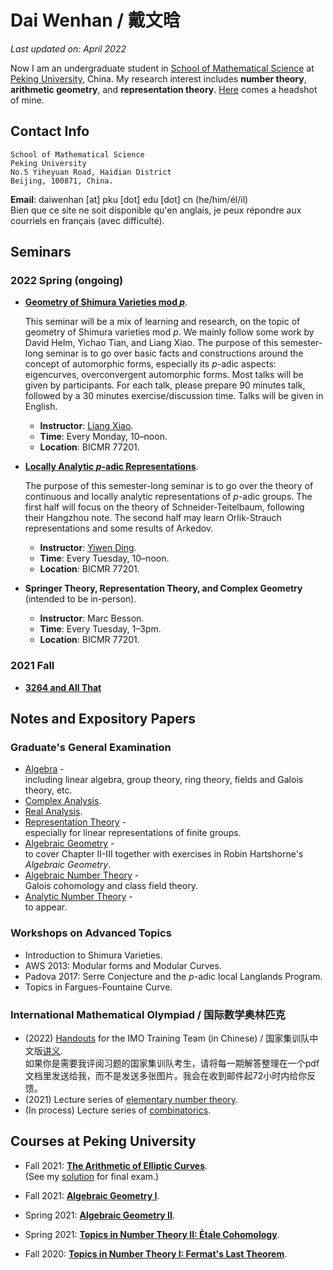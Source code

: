 # Dai Wenhan / 戴文晗

_Last updated on: April 2022_

Now I am an undergraduate student in [School of Mathematical Science](http://english.math.pku.edu.cn) at [Peking University](https://www.pku.edu.cn), China. My research interest includes **number theory**, **arithmetic geometry**, and **representation theory**. [Here](./IMG_0191.JPG) comes a headshot of mine.

## Contact Info

```
School of Mathematical Science
Peking University
No.5 Yiheyuan Road, Haidian District
Beijing, 100871, China.
```

**Email**: daiwenhan [at] pku [dot] edu [dot] cn (he/him/él/il)
<br/>
Bien que ce site ne soit disponible qu'en anglais, je peux répondre aux courriels en français (avec difficulté).

## Seminars

### 2022 Spring (ongoing)

- [**Geometry of Shimura Varieties mod _p_**](./Sh-var-mod-p.md).

  This seminar will be a mix of learning and research, on the topic of geometry of Shimura varieties mod _p_. We mainly follow some work by David Helm, Yichao Tian, and Liang Xiao. The purpose of this semester-long seminar is to go over basic facts and constructions around the concept of automorphic forms, especially its _p_-adic aspects: eigencurves, overconvergent automorphic forms. Most talks will be given by participants. For each talk, please prepare 90 minutes talk, followed by a 30 minutes exercise/discussion time. Talks will be given in English.
  - **Instructor**: [Liang Xiao](https://bicmr.pku.edu.cn/~lxiao/index.htm).
  - **Time**: Every Monday, 10–noon.
  - **Location**: BICMR 77201.

- [**Locally Analytic _p_-adic Representations**](./loc-an-rep.md).

  The purpose of this semester-long seminar is to go over the theory of continuous and locally analytic representations of _p_-adic groups. The first half will focus on the theory of Schneider-Teitelbaum, following their Hangzhou note. The second half may learn Orlik-Strauch representations and some results of Arkedov.
  - **Instructor**: [Yiwen Ding](https://bicmr.pku.edu.cn/~dingyiwen/).
  - **Time**: Every Tuesday, 10–noon.
  - **Location**: BICMR 77201.

- **Springer Theory, Representation Theory, and Complex Geometry** (intended to be in-person).

  - **Instructor**: Marc Besson.
  - **Time**: Every Tuesday, 1–3pm.
  - **Location**: BICMR 77201.

### 2021 Fall

- [**3264 and All That**](./3264.md)


## Notes and Expository Papers

### Graduate's General Examination

- [Algebra](./genalg.md) - 
<br/> including linear algebra, group theory, ring theory, fields and Galois theory, etc.
- [Complex Analysis](./gencplx.md).
- [Real Analysis](./genreal.md).
- [Representation Theory](./genrep.md) - 
<br/> especially for linear representations of finite groups.
- [Algebraic Geometry](./genag.md) - 
<br/> to cover Chapter II-III together with exercises in Robin Hartshorne's _Algebraic Geometry_.
- [Algebraic Number Theory](./genalgnt.md) - 
<br/> Galois cohomology and class field theory.
- [Analytic Number Theory](./genannt.md) - 
<br/> to appear.


### Workshops on Advanced Topics

- Introduction to Shimura Varieties.
- AWS 2013: Modular forms and Modular Curves.
- Padova 2017: Serre Conjecture and the _p_-adic local Langlands Program.
- Topics in Fargues-Fountaine Curve.


### International Mathematical Olympiad / 国际数学奥林匹克

- (2022) [Handouts](./imohandout.md) for the IMO Training Team (in Chinese) / 国家集训队中文版[讲义](./imohandout.md). <br/>
如果你是需要我评阅习题的国家集训队考生，请将每一期解答整理在一个pdf文档里发送给我，而不是发送多张图片。我会在收到邮件起72小时内给你反馈。
- (2021) Lecture series of [elementary number theory](./imont.md).
- (In process) Lecture series of [combinatorics](./imocomb.md).

## Courses at Peking University

- Fall 2021: [**The Arithmetic of Elliptic Curves**](./ellcurves2021.md). <br/>
  (See my [solution](../ellcurves2021-final.pdf) for final exam.)
  
- Fall 2021: [**Algebraic Geometry I**](./AGI2021.md).

- Spring 2021: [**Algebraic Geometry II**](./AGII2021.md).

- Spring 2021: [**Topics in Number Theory II: Étale Cohomology**](./etcoh.md).

- Fall 2020: [**Topics in Number Theory I: Fermat's Last Theorem**](./FLT2020.md).



